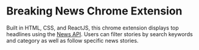 # Breaking News Chrome Extension
Built in HTML, CSS, and ReactJS, this chrome extension displays top headlines using the <a href="https://newsapi.org/">News API</a>. Users can filter stories by search keywords and category as well as follow specific news stories.

